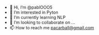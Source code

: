 - 👋 Hi, I’m @pablOOO5
- 👀 I’m interested in Pyton 
- 🌱 I’m currently learning NLP
- 💞️ I’m looking to collaborate on ...
- 📫 How to reach me pacarball@gmail.com

<!---
pablOOO5/pablOOO5 is a ✨ special ✨ repository because its `README.md` (this file) appears on your GitHub profile.
You can click the Preview link to take a look at your changes.
--->
